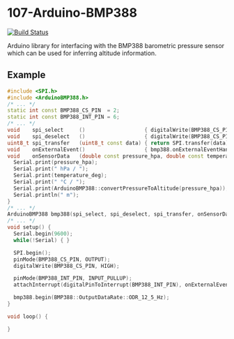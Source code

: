 107-Arduino-BMP388
==================
[![Build Status](https://travis-ci.org/107-systems/107-Arduino-BMP388.svg?branch=master)](https://travis-ci.org/107-systems/107-Arduino-BMP388)

Arduino library for interfacing with the BMP388 barometric pressure sensor which can be used for inferring altitude information.

## Example
```C++
#include <SPI.h>
#include <ArduinoBMP388.h>
/* ... */
static int const BMP388_CS_PIN  = 2;
static int const BMP388_INT_PIN = 6;
/* ... */
void    spi_select     ()                   { digitalWrite(BMP388_CS_PIN, LOW); }
void    spi_deselect   ()                   { digitalWrite(BMP388_CS_PIN, HIGH); }
uint8_t spi_transfer   (uint8_t const data) { return SPI.transfer(data); }
void    onExternalEvent()                   { bmp388.onExternalEventHandler(); }
void    onSensorData   (double const pressure_hpa, double const temperature_deg) {
  Serial.print(pressure_hpa);
  Serial.print(" hPa / ");
  Serial.print(temperature_deg);
  Serial.print(" °C / ");
  Serial.print(ArduinoBMP388::convertPressureToAltitude(pressure_hpa));
  Serial.println(" m");
}
/* ... */
ArduinoBMP388 bmp388(spi_select, spi_deselect, spi_transfer, onSensorData);
/* ... */
void setup() {
  Serial.begin(9600);
  while(!Serial) { }

  SPI.begin();
  pinMode(BMP388_CS_PIN, OUTPUT);
  digitalWrite(BMP388_CS_PIN, HIGH);

  pinMode(BMP388_INT_PIN, INPUT_PULLUP);
  attachInterrupt(digitalPinToInterrupt(BMP388_INT_PIN), onExternalEvent, FALLING);

  bmp388.begin(BMP388::OutputDataRate::ODR_12_5_Hz);
}

void loop() {

}
```
